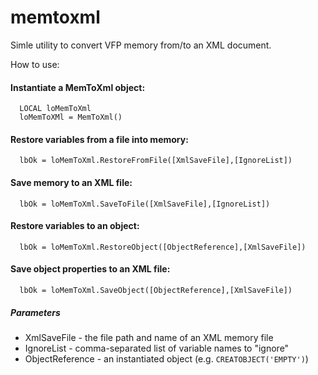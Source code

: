# memtoxml
Simle utility to convert VFP memory from/to an XML document.

How to use:

#### Instantiate a MemToXml object:
```
  LOCAL loMemToXml
  loMemToXMl = MemToXml()
```

#### Restore variables from a file into memory:
```
  lbOk = loMemToXml.RestoreFromFile([XmlSaveFile],[IgnoreList])
```

#### Save memory to an XML file:
```
  lbOk = loMemToXml.SaveToFile([XmlSaveFile],[IgnoreList])
```

#### Restore variables to an object:
```
  lbOk = loMemToXml.RestoreObject([ObjectReference],[XmlSaveFile])
```

#### Save object properties to an XML file:
```
  lbOk = loMemToXml.SaveObject([ObjectReference],[XmlSaveFile])
```

##### Parameters
- XmlSaveFile - the file path and name of an XML memory file
- IgnoreList - comma-separated list of variable names to "ignore"
- ObjectReference - an instantiated object (e.g. <code>CREATOBJECT('EMPTY')</code>)
